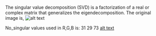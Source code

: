 The singular value decomposition (SVD) is a factorization of a real or complex matrix that generalizes the eigendecomposition.
The original image is,
![alt text](https://github.com/athira-dot/Singular-Value-Decomposition/blob/main/img_for_q3.bmp)

No_singular values used in R,G,B is: 31 29 73
[alt text](https://github.com/athira-dot/Singular-Value-Decomposition/blob/main/SVD_70.png)

